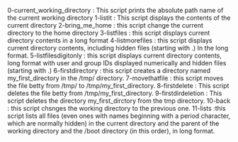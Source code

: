 0-current_working_directory : This script prints the absolute path name of the current working directory
1-listit : This script displays the contents of the current directory
2-bring_me_home : this script change the current directory to the home directory
3-listfiles : this script displays current directory contents in a long format
4-listmorefiles : this script displays current directory contents, including hidden files (starting with .) In the long format.
5-listfilesdigitonly : this script displays current directory contents, long format with user and group IDs displayed numerically and  hidden files (starting with .)
6-firstdirectory : this script creates a directory named my_first_directory in the /tmp/ directory.
7-movethatfile : this script moves the file betty from /tmp/ to /tmp/my_first_directory.
8-firstdelete : This script deletes the file betty from /tmp/my_first_directory.
9-firstdirdeletion : This script deletes the directory my_first_dirctory from the tmp directory.
10-back : this script chsnges the working directory to the previous one.
11-lists :this  script lists all files (even ones with names beginning with a period character, which are normally hidden) in the current directory and the parent of the working directory and the /boot directory (in this order), in long format.
